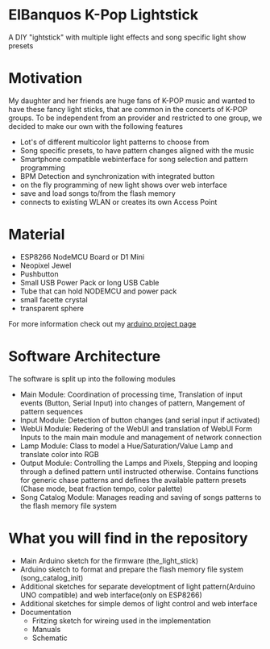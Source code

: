 # ElBanquos K-Pop Lightstick
A DIY "ightstick" with multiple light effects and song specific light show presets

# Motivation
My daughter and her friends are huge fans of K-POP music and wanted to have these fancy light sticks, that are common in the concerts of K-POP groups. To be independent from an provider and restricted to one group, we decided to make our own with the following features
* Lot's of different multicolor light patterns to choose from
* Song specific presets, to have pattern changes aligned with the music 
* Smartphone compatible webinterface for song selection and pattern programming
* BPM Detection and synchronization with integrated button
* on the fly programming of new light shows over web interface
* save and load songs to/from the flash memory
* connects to existing WLAN or creates its own Access Point

# Material
* ESP8266 NodeMCU Board or D1 Mini
* Neopixel Jewel
* Pushbutton
* Small USB Power Pack or long USB Cable
* Tube that can hold NODEMCU and power pack
* small facette crystal
* transparent sphere

For more information check out my [arduino project page]( https://create.arduino.cc/projecthub/mattywausb/k-pop-lightstick-personal-lightshow-641dac)

# Software Architecture
The software is split up into the following modules
* Main Module: Coordination of processing time, Translation of input events (Button, Serial Input) into changes of pattern, Mangement of pattern sequences
* Input Module: Detection of button changes (and serial input if activated)
* WebUi Module: Redering of the WebUI and translation of WebUI Form Inputs to the main main module and management of network connection
* Lamp Module: Class to model a Hue/Saturation/Value Lamp and translate color into RGB 
* Output Module: Controlling the Lamps and Pixels, Stepping and looping through a defined pattern until instructed otherwise. Contains functions for generic chase patterns and defines the available pattern presets (Chase mode, beat fraction tempo, color palette)
* Song Catalog Module: Manages reading and saving of songs patterns to the flash memory file system

# What you will find in the repository
* Main Arduino sketch for the firmware (the_light_stick)
* Arduino sketch to format and prepare the flash memory file system (song_catalog_init)
* Additional sketches for separate developtment of light pattern(Arduino UNO compatible) and web interface(only on ESP8266)
* Additional sketches for simple demos of light control and web interface
* Documentation
  * Fritzing sketch for wireing used in the implementation
  * Manuals
  * Schematic


